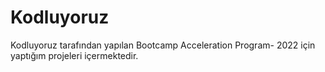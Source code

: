 # Kodluyoruz
Kodluyoruz tarafından yapılan Bootcamp Acceleration Program- 2022 için yaptığım projeleri içermektedir.
